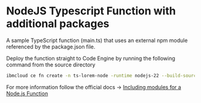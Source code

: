 # NodeJS Typescript Function with additional packages

A sample TypeScript function (main.ts) that uses an external npm module referenced by the package.json file. 

Deploy the function straight to Code Engine by running the following command from the source directory 

```bash
ibmcloud ce fn create -n ts-lorem-node -runtime nodejs-22 --build-source .
```

For more information follow the official docs -> [Including modules for a Node.js Function](https://cloud.ibm.com/docs/codeengine?topic=codeengine-fun-create-repo#function-nodejs-dep-repo)

